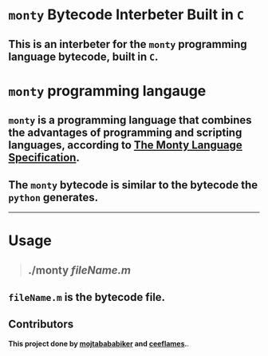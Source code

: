 # `monty` Bytecode Interbeter Built in `C`

  ## **This is an interbeter for the `monty` programming language bytecode, built in `C`.**

# `monty` programming langauge

  ## `monty` is a programming language that combines the advantages of programming and scripting languages, according to [The Monty Language Specification](https://montyscoconut.github.io/assets/media/Montys_Coconut_-_The_Monty_Programming_Language.pdf).

  ## The `monty` bytecode is similar to the bytecode the `python` generates.

---

# Usage

 > ## ./monty *fileName.m*


  ## `fileName.m` is the bytecode file.




## Contributors

   **This project done by [mojtabababiker](https://github.com/mojtabababiker) and [ceeflames](https://github.com/ceeflames).**.